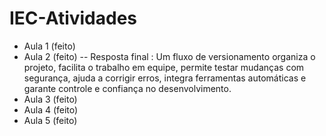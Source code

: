 # IEC-Atividades

- Aula 1 (feito)
- Aula 2 (feito) -- Resposta final : Um fluxo de versionamento organiza o projeto, facilita o trabalho em equipe, permite testar mudanças com segurança, ajuda a corrigir erros, integra ferramentas automáticas e garante controle e confiança no desenvolvimento.
- Aula 3 (feito)
- Aula 4 (feito)
- Aula 5 (feito)
